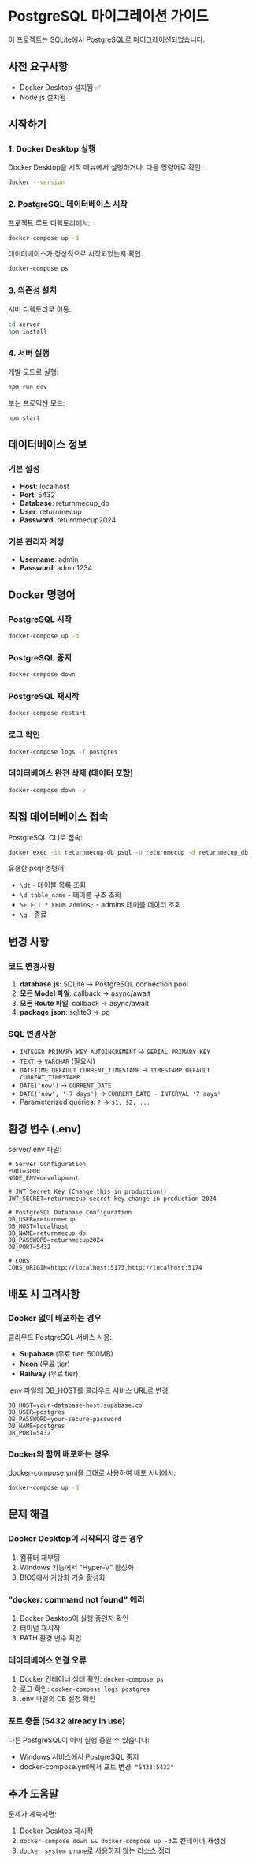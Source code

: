 # PostgreSQL 마이그레이션 가이드

이 프로젝트는 SQLite에서 PostgreSQL로 마이그레이션되었습니다.

## 사전 요구사항

- Docker Desktop 설치됨 ✅
- Node.js 설치됨

## 시작하기

### 1. Docker Desktop 실행

Docker Desktop을 시작 메뉴에서 실행하거나, 다음 명령어로 확인:

```bash
docker --version
```

### 2. PostgreSQL 데이터베이스 시작

프로젝트 루트 디렉토리에서:

```bash
docker-compose up -d
```

데이터베이스가 정상적으로 시작되었는지 확인:

```bash
docker-compose ps
```

### 3. 의존성 설치

서버 디렉토리로 이동:

```bash
cd server
npm install
```

### 4. 서버 실행

개발 모드로 실행:

```bash
npm run dev
```

또는 프로덕션 모드:

```bash
npm start
```

## 데이터베이스 정보

### 기본 설정

- **Host**: localhost
- **Port**: 5432
- **Database**: returnmecup_db
- **User**: returnmecup
- **Password**: returnmecup2024

### 기본 관리자 계정

- **Username**: admin
- **Password**: admin1234

## Docker 명령어

### PostgreSQL 시작
```bash
docker-compose up -d
```

### PostgreSQL 중지
```bash
docker-compose down
```

### PostgreSQL 재시작
```bash
docker-compose restart
```

### 로그 확인
```bash
docker-compose logs -f postgres
```

### 데이터베이스 완전 삭제 (데이터 포함)
```bash
docker-compose down -v
```

## 직접 데이터베이스 접속

PostgreSQL CLI로 접속:

```bash
docker exec -it returnmecup-db psql -U returnmecup -d returnmecup_db
```

유용한 psql 명령어:
- `\dt` - 테이블 목록 조회
- `\d table_name` - 테이블 구조 조회
- `SELECT * FROM admins;` - admins 테이블 데이터 조회
- `\q` - 종료

## 변경 사항

### 코드 변경사항

1. **database.js**: SQLite → PostgreSQL connection pool
2. **모든 Model 파일**: callback → async/await
3. **모든 Route 파일**: callback → async/await
4. **package.json**: sqlite3 → pg

### SQL 변경사항

- `INTEGER PRIMARY KEY AUTOINCREMENT` → `SERIAL PRIMARY KEY`
- `TEXT` → `VARCHAR` (필요시)
- `DATETIME DEFAULT CURRENT_TIMESTAMP` → `TIMESTAMP DEFAULT CURRENT_TIMESTAMP`
- `DATE('now')` → `CURRENT_DATE`
- `DATE('now', '-7 days')` → `CURRENT_DATE - INTERVAL '7 days'`
- Parameterized queries: `?` → `$1, $2, ...`

## 환경 변수 (.env)

server/.env 파일:

```env
# Server Configuration
PORT=3000
NODE_ENV=development

# JWT Secret Key (Change this in production!)
JWT_SECRET=returnmecup-secret-key-change-in-production-2024

# PostgreSQL Database Configuration
DB_USER=returnmecup
DB_HOST=localhost
DB_NAME=returnmecup_db
DB_PASSWORD=returnmecup2024
DB_PORT=5432

# CORS
CORS_ORIGIN=http://localhost:5173,http://localhost:5174
```

## 배포 시 고려사항

### Docker 없이 배포하는 경우

클라우드 PostgreSQL 서비스 사용:
- **Supabase** (무료 tier: 500MB)
- **Neon** (무료 tier)
- **Railway** (무료 tier)

.env 파일의 DB_HOST를 클라우드 서비스 URL로 변경:

```env
DB_HOST=your-database-host.supabase.co
DB_USER=postgres
DB_PASSWORD=your-secure-password
DB_NAME=postgres
DB_PORT=5432
```

### Docker와 함께 배포하는 경우

docker-compose.yml을 그대로 사용하여 배포 서버에서:

```bash
docker-compose up -d
```

## 문제 해결

### Docker Desktop이 시작되지 않는 경우

1. 컴퓨터 재부팅
2. Windows 기능에서 "Hyper-V" 활성화
3. BIOS에서 가상화 기술 활성화

### "docker: command not found" 에러

1. Docker Desktop이 실행 중인지 확인
2. 터미널 재시작
3. PATH 환경 변수 확인

### 데이터베이스 연결 오류

1. Docker 컨테이너 상태 확인: `docker-compose ps`
2. 로그 확인: `docker-compose logs postgres`
3. .env 파일의 DB 설정 확인

### 포트 충돌 (5432 already in use)

다른 PostgreSQL이 이미 실행 중일 수 있습니다:
- Windows 서비스에서 PostgreSQL 중지
- docker-compose.yml에서 포트 변경: `"5433:5432"`

## 추가 도움말

문제가 계속되면:
1. Docker Desktop 재시작
2. `docker-compose down && docker-compose up -d`로 컨테이너 재생성
3. `docker system prune`로 사용하지 않는 리소스 정리
